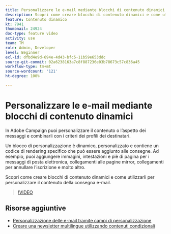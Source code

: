 ```yaml
---
title: Personalizzare le e-mail mediante blocchi di contenuto dinamici
description: Scopri come creare blocchi di contenuto dinamici e come utilizzarli per personalizzare il contenuto della consegna e-mail.
feature: Contenuto dinamico
kt: 7941
thumbnail: 24924
doc-type: feature video
activity: use
team: TM
role: Admin, Developer
level: Beginner
exl-id: dfbd4e9d-694e-4d43-bfc5-11b59e653ddc
source-git-commit: 02a6238163a7c8f887236e03b78673c57c836a45
workflow-type: tm+mt
source-wordcount: '121'
ht-degree: 100%

---
```


# Personalizzare le e-mail mediante blocchi di contenuto dinamici

In Adobe Campaign puoi personalizzare il contenuto o l’aspetto dei messaggi e combinarli con i criteri dei profili dei destinatari.

Un blocco di personalizzazione è dinamico, personalizzato e contiene un codice di rendering specifico che può essere aggiunto alle consegne. Ad esempio, puoi aggiungere immagini, intestazioni e piè di pagina per i messaggi di posta elettronica, collegamenti alle pagine mirror, collegamenti per annullare l’iscrizione e molto altro.

Scopri come creare blocchi di contenuto dinamici e come utilizzarli per personalizzare il contenuto della consegna e-mail.

>[!VIDEO](https://video.tv.adobe.com/v/24924?quality=12)

## Risorse aggiuntive

* [Personalizzazione delle e-mail tramite campi di personalizzazione](/help/content-creation/personalize-emails-using-personalization-fields.md)
* [Creare una newsletter multilingue utilizzando contenuti condizionali](/help/content-creation/create-a-multilingual-newsletter-using-conditional-content.md)
